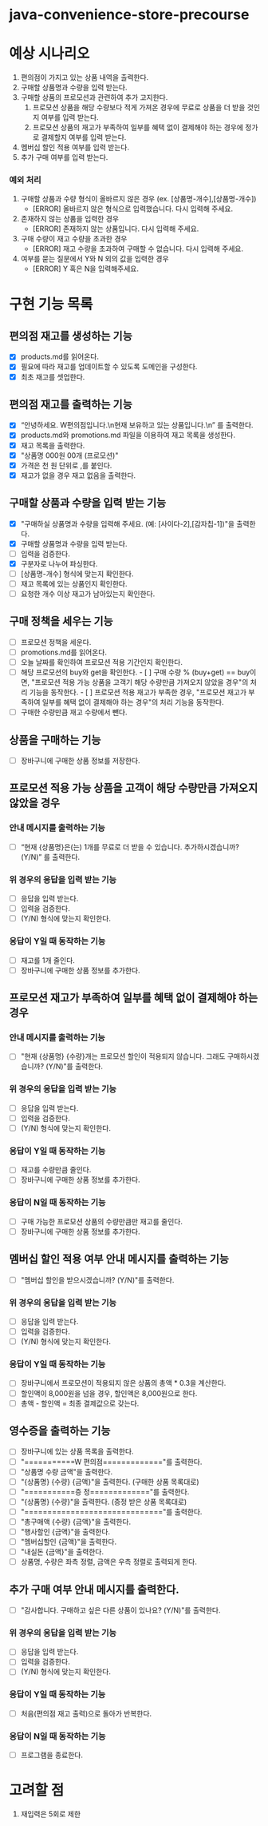 # java-convenience-store-precourse

# 예상 시나리오

1. 편의점이 가지고 있는 상품 내역을 출력한다.
2. 구매할 상품명과 수량을 입력 받는다.
3. 구매할 상품의 프로모션과 관련하여 추가 고지한다.
   1) 프로모션 상품을 해당 수량보다 적게 가져온 경우에 무료로 상품을 더 받을 것인지 여부를 입력 받는다.
   2) 프로모션 상품의 재고가 부족하여 일부를 혜택 없이 결제해야 하는 경우에 정가로 결제할지 여부를 입력 받는다.
4. 멤버십 할인 적용 여부를 입력 받는다.
5. 추가 구매 여부를 입력 받는다.

### 예외 처리

1. 구매할 상품과 수량 형식이 올바르지 않은 경우 (ex. [상품명-개수],[상품명-개수])
   - [ERROR] 올바르지 않은 형식으로 입력했습니다. 다시 입력해 주세요.
2. 존재하지 않는 상품을 입력한 경우
   - [ERROR] 존재하지 않는 상품입니다. 다시 입력해 주세요.
3. 구매 수량이 재고 수량을 초과한 경우
   - [ERROR] 재고 수량을 초과하여 구매할 수 없습니다. 다시 입력해 주세요.
4. 여부를 묻는 질문에서 Y와 N 외의 값을 입력한 경우
   - [ERROR] Y 혹은 N을 입력해주세요.

# 구현 기능 목록

## 편의점 재고를 생성하는 기능

- [x]  products.md를 읽어온다.
- [X]  필요에 따라 재고를 업데이트할 수 있도록 도메인을 구성한다.
- [x]  최초 재고를 셋업한다.

## 편의점 재고를 출력하는 기능

- [x]  “안녕하세요. W편의점입니다.\n현재 보유하고 있는 상품입니다.\n” 를 출력한다.
- [x]  products.md와 promotions.md 파일을 이용하여 재고 목록을 생성한다.
- [x]  재고 목록을 출력한다.
  - [x]  "상품명 000원 00개 (프로모션)"
  - [x]  가격은 천 원 단위로 ,를 붙인다.
  - [x]  재고가 없을 경우 재고 없음을 출력한다.

## 구매할 상품과 수량을 입력 받는 기능

- [x]  "구매하실 상품명과 수량을 입력해 주세요. (예: [사이다-2],[감자칩-1])"을 출력한다.
- [x]  구매할 상품명과 수량을 입력 받는다.
- [ ]  입력을 검증한다.
  - [x]  구분자로 나누어 파싱한다.
  - [ ]  [상품명-개수] 형식에 맞는지 확인한다.
  - [ ]  재고 목록에 있는 상품인지 확인한다.
  - [ ]  요청한 개수 이상 재고가 남아있는지 확인한다. 

## 구매 정책을 세우는 기능

- [ ]  프로모션 정책을 세운다.
  - [ ]  promotions.md를 읽어온다.
  - [ ]  오늘 날짜를 확인하여 프로모션 적용 기간인지 확인한다.
  - [ ]  해당 프로모션의 buy와 get을 확인한다.
    - [ ]  구매 수량 % (buy+get) == buy이면, "프로모션 적용 가능 상품을 고객기 해당 수량만큼 가져오지 않았을 경우"의 처리 기능을 동작한다.
    - [ ]  프로모션 적용 재고가 부족한 경우, "프로모션 재고가 부족하여 일부를 혜택 없이 결제해야 하는 경우"의 처리 기능을 동작한다.
- [ ]  구매한 수량만큼 재고 수량에서 뺀다.

## 상품을 구매하는 기능

- [ ]  장바구니에 구매한 상품 정보를 저장한다.

## 프로모션 적용 가능 상품을 고객이 해당 수량만큼 가져오지 않았을 경우

### 안내 메시지를 출력하는 기능

- [ ]  “현재 {상품명}은(는) 1개를 무료로 더 받을 수 있습니다. 추가하시겠습니까? (Y/N)” 를 출력한다.

### 위 경우의 응답을 입력 받는 기능

- [ ]  응답을 입력 받는다.
- [ ]  입력을 검증한다.
- [ ]  (Y/N) 형식에 맞는지 확인한다. 

### 응답이 Y일 때 동작하는 기능

- [ ]  재고를 1개 줄인다.
- [ ]  장바구니에 구매한 상품 정보를 추가한다.

## 프로모션 재고가 부족하여 일부를 혜택 없이 결제해야 하는 경우

### 안내 메시지를 출력하는 기능

- [ ] "현재 {상품명} {수량}개는 프로모션 할인이 적용되지 않습니다. 그래도 구매하시겠습니까? (Y/N)"를 출력한다.

### 위 경우의 응답을 입력 받는 기능

- [ ]  응답을 입력 받는다.
- [ ]  입력을 검증한다.
  - [ ]  (Y/N) 형식에 맞는지 확인한다.

### 응답이 Y일 때 동작하는 기능

- [ ]  재고를 수량만큼 줄인다.
- [ ]  장바구니에 구매한 상품 정보를 추가한다.

### 응답이 N일 때 동작하는 기능

- [ ]  구매 가능한 프로모션 상품의 수량만큼만 재고를 줄인다.
- [ ]  장바구니에 구매한 상품 정보를 추가한다.

## 멤버십 할인 적용 여부 안내 메시지를 출력하는 기능

- [ ]  "멤버십 할인을 받으시겠습니까? (Y/N)"를 출력한다.

### 위 경우의 응답을 입력 받는 기능

- [ ]  응답을 입력 받는다.
- [ ]  입력을 검증한다.
- [ ]  (Y/N) 형식에 맞는지 확인한다.

### 응답이 Y일 때 동작하는 기능

- [ ]  장바구니에서 프로모션이 적용되지 않은 상품의 총액 * 0.3을 계산한다.
  - [ ]  할인액이 8,000원을 넘을 경우, 할인액은 8,000원으로 한다.
- [ ]  총액 - 할인액 = 최종 결제값으로 갖는다.

## 영수증을 출력하는 기능

- [ ]  장바구니에 있는 상품 목록을 출력한다.
  - [ ]  "===========W 편의점============="를 출력한다.
  - [ ]  "상품명		수량 	금액"을 출력한다.
  - [ ]  "{상품명}   {수량}   {금액}"을 출력한다. (구매한 상품 목록대로)
  - [ ]  "===========증	정============="를 출력한다.
  - [ ]  "{상품명}   {수량}"을 출력한다. (증정 받은 상품 목록대로)
  - [ ]  "=============================="를 출력한다.
  - [ ]  "총구매액   {수량}   {금액}"을 출력한다.
  - [ ]  "행사할인           {금액}"을 출력한다.
  - [ ]  "멤버십할인          {금액}"을 출력한다.
  - [ ]  "내실돈             {금액}"을 출력한다.
  - [ ]  상품명, 수량은 좌측 정렬, 금액은 우측 정렬로 출력되게 한다.

## 추가 구매 여부 안내 메시지를 출력한다.

- [ ]  "감사합니다. 구매하고 싶은 다른 상품이 있나요? (Y/N)"를 출력한다.

### 위 경우의 응답을 입력 받는 기능

- [ ]  응답을 입력 받는다.
- [ ]  입력을 검증한다.
- [ ]  (Y/N) 형식에 맞는지 확인한다.

### 응답이 Y일 때 동작하는 기능

- [ ]  처음(편의점 재고 출력)으로 돌아가 반복한다.

### 응답이 N일 때 동작하는 기능

- [ ]  프로그램을 종료한다.

# 고려할 점

1. 재입력은 5회로 제한
